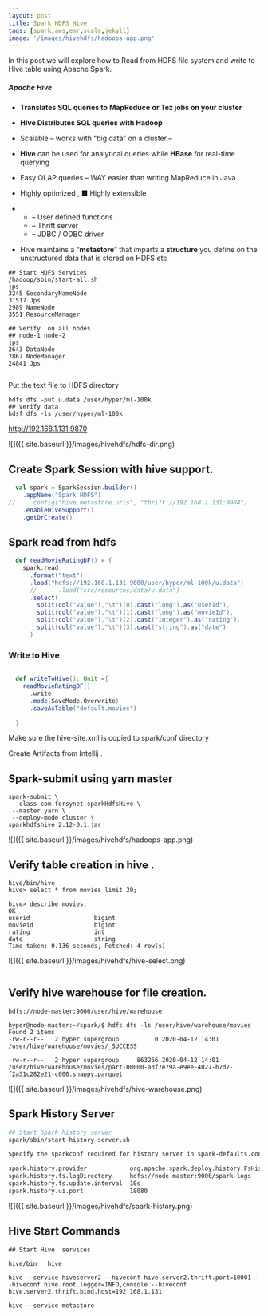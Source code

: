 ```yaml
---
layout: post
title: Spark HDFS Hive
tags: [spark,aws,emr,scala,jekyll]
image: '/images/hivehdfs/hadoops-app.png'
---
```


In this post we will explore how to Read from HDFS file system and write to Hive table using Apache Spark.

##### Apache Hive

- **Translates SQL queries to** **MapReduce** **or Tez jobs on your cluster**

- **HIve Distributes SQL queries with Hadoop**

- Scalable – works with “big data” on a cluster – 

- **Hive** can be used for analytical queries while **HBase** for real-time querying

- Easy OLAP queries – WAY easier than writing MapReduce in Java

- Highly optimized , ■ Highly extensible

- - – User defined functions
  - – Thrift server
  - – JDBC / ODBC driver

- Hive maintains a “**metastore**” that imparts a **structure** you define on the unstructured data that is stored on HDFS etc

```shell
## Start HDFS Services 
/hadoop/sbin/start-all.sh
jps
3245 SecondaryNameNode
31517 Jps
2989 NameNode
3551 ResourceManager

## Verify  on all nodes
## node-1 node-2
jps
2643 DataNode
2867 NodeManager
24841 Jps


```

Put the text file to HDFS directory



```shell
hdfs dfs -put u.data /user/hyper/ml-100k
## Verify data
hdsf dfs -ls /user/hyper/ml-100k
```

http://192.168.1.131:9870

![]({{ site.baseurl }}/images/hivehdfs/hdfs-dir.png)  



##  Create Spark Session with hive support.

```scala
  val spark = SparkSession.builder()
    .appName("Spark HDFS")
//    .config("hive.metastore.uris", "thrift://192.168.1.131:9084")
    .enableHiveSupport()
    .getOrCreate()
```

## Spark read from hdfs

```scala
  def readMovieRatingDF() = {
    spark.read
      .format("text")
      .load("hdfs://192.168.1.131:9000/user/hyper/ml-100k/u.data")
      //      .load("src/resources/data/u.data")
      .select(
        split(col("value"),"\t")(0).cast("long").as("userId"),
        split(col("value"),"\t")(1).cast("long").as("movieId"),
        split(col("value"),"\t")(2).cast("integer").as("rating"),
        split(col("value"),"\t")(3).cast("string").as("date")
      )
```

### Write to Hive

```scala

  def writeToHive(): Unit ={
    readMovieRatingDF()
      .write
      .mode(SaveMode.Overwrite)
      .saveAsTable("default.movies")

  }

```

Make sure the hive-site.xml is copied to spark/conf directory

Create Artifacts from Intellij .

## Spark-submit using yarn master

```shell
spark-submit \
 --class com.forsynet.sparkHdfsHive \
 --master yarn \
 --deploy-mode cluster \
sparkhdfshive_2.12-0.1.jar
```

![]({{ site.baseurl }}/images/hivehdfs/hadoops-app.png)



## Verify table creation in hive .

```shell
hive/bin/hive
hive> select * from movies limit 20;

hive> describe movies;
OK
userid                  bigint
movieid                 bigint
rating                  int
date                    string
Time taken: 0.136 seconds, Fetched: 4 row(s)

```

![]({{ site.baseurl }}/images/hivehdfs/hive-select.png)



```shell

```

## Verify hive warehouse for file creation. 

```
hdfs://node-master:9000/user/hive/warehouse

hyper@node-master:~/spark/$ hdfs dfs -ls /user/hive/warehouse/movies
Found 2 items
-rw-r--r--   2 hyper supergroup          0 2020-04-12 14:01 /user/hive/warehouse/movies/_SUCCESS

-rw-r--r--   2 hyper supergroup     863266 2020-04-12 14:01 /user/hive/warehouse/movies/part-00000-a3f7e79a-e9ee-4027-b7d7-f2a31c282e21-c000.snappy.parquet

```

![]({{ site.baseurl }}/images/hivehdfs/hive-warehouse.png)



## Spark History Server

```sh
## Start Spark history server
spark/sbin/start-history-server.sh

Specify the sparkconf required for history server in spark-defaults.conf file

spark.history.provider            org.apache.spark.deploy.history.FsHistoryProvider
spark.history.fs.logDirectory     hdfs://node-master:9000/spark-logs
spark.history.fs.update.interval  10s
spark.history.ui.port             18080
```

![]({{ site.baseurl }}/images/hivehdfs/spark-history.png)

## Hive Start Commands

```
## Start Hive  services 

hive/bin   hive

hive --service hiveserver2 --hiveconf hive.server2.thrift.port=10001 --hiveconf hive.root.logger=INFO,console --hiveconf hive.server2.thrift.bind.host=192.168.1.131

hive --service metastore   
```

